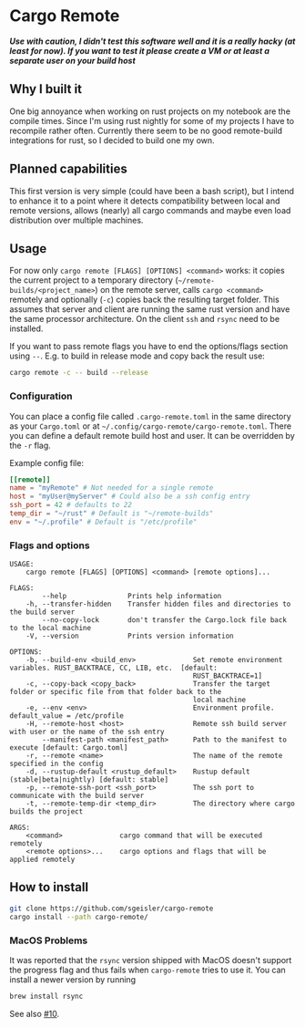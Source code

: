 # Cargo Remote

***Use with caution, I didn't test this software well and it is a really hacky
(at least for now). If you want to test it please create a VM or at least a separate
user on your build host***

## Why I built it
One big annoyance when working on rust projects on my notebook are the compile
times. Since I'm using rust nightly for some of my projects I have to recompile
rather often. Currently there seem to be no good remote-build integrations for
rust, so I decided to build one my own.

## Planned capabilities
This first version is very simple (could have been a bash script), but I intend to
enhance it to a point where it detects compatibility between local and remote
versions, allows (nearly) all cargo commands and maybe even load distribution
over multiple machines.

## Usage
For now only `cargo remote [FLAGS] [OPTIONS] <command>` works: it copies the
current project to a temporary directory (`~/remote-builds/<project_name>`) on
the remote server, calls `cargo <command>` remotely and optionally (`-c`) copies
back the resulting target folder. This assumes that server and client are running
the same rust version and have the same processor architecture. On the client `ssh`
and `rsync` need to be installed.

If you want to pass remote flags you have to end the options/flags section using
`--`. E.g. to build in release mode and copy back the result use:
```bash
cargo remote -c -- build --release
```

### Configuration
You can place a config file called `.cargo-remote.toml` in the same directory as your
`Cargo.toml` or at `~/.config/cargo-remote/cargo-remote.toml`. There you can define a
default remote build host and user. It can be overridden by the `-r` flag.

Example config file:
```toml
[[remote]]
name = "myRemote" # Not needed for a single remote
host = "myUser@myServer" # Could also be a ssh config entry
ssh_port = 42 # defaults to 22
temp_dir = "~/rust" # Default is "~/remote-builds"
env = "~/.profile" # Default is "/etc/profile"
```

### Flags and options

```
USAGE:
    cargo remote [FLAGS] [OPTIONS] <command> [remote options]...

FLAGS:
        --help               Prints help information
    -h, --transfer-hidden    Transfer hidden files and directories to the build server
        --no-copy-lock       don't transfer the Cargo.lock file back to the local machine
    -V, --version            Prints version information

OPTIONS:
    -b, --build-env <build_env>              Set remote environment variables. RUST_BACKTRACE, CC, LIB, etc.  [default:
                                             RUST_BACKTRACE=1]
    -c, --copy-back <copy_back>              Transfer the target folder or specific file from that folder back to the
                                             local machine
    -e, --env <env>                          Environment profile. default_value = /etc/profile
    -H, --remote-host <host>                 Remote ssh build server with user or the name of the ssh entry
        --manifest-path <manifest_path>      Path to the manifest to execute [default: Cargo.toml]
    -r, --remote <name>                      The name of the remote specified in the config
    -d, --rustup-default <rustup_default>    Rustup default (stable|beta|nightly) [default: stable]
    -p, --remote-ssh-port <ssh_port>         The ssh port to communicate with the build server
    -t, --remote-temp-dir <temp_dir>         The directory where cargo builds the project

ARGS:
    <command>              cargo command that will be executed remotely
    <remote options>...    cargo options and flags that will be applied remotely
```


## How to install
```bash
git clone https://github.com/sgeisler/cargo-remote
cargo install --path cargo-remote/
```

### MacOS Problems
It was reported that the `rsync` version shipped with MacOS doesn't support the progress flag and thus fails when
`cargo-remote` tries to use it. You can install a newer version by running
```bash
brew install rsync
```
See also [#10](https://github.com/sgeisler/cargo-remote/issues/10).
